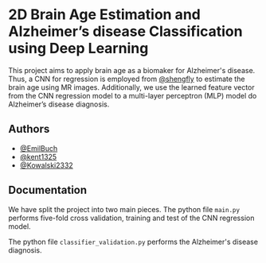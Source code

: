 # 2D Brain Age Estimation and Alzheimer’s disease Classification using Deep Learning

This project aims to apply brain age as a biomaker for Alzheimer's disease. Thus, a CNN for regression is employed from [@shengfly](https://github.com/shengfly/global-local-transformer) to estimate the brain age using MR images. Additionally, we use the learned feature vector from the CNN regression model to a multi-layer perceptron (MLP) model do Alzheimer’s disease diagnosis.




## Authors

- [@EmilBuch](https://www.github.com/EmilBuch)
- [@kent1325](https://github.com/kent1325)
- [@Kowalski2332](https://github.com/Kowalski2332)


## Documentation

We have split the project into two main pieces. The python file `main.py` performs five-fold cross validation, training and test of the CNN regression model.

The python file `classifier_validation.py` performs the Alzheimer's disease diagnosis.

